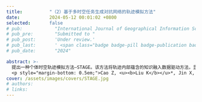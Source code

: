 ```yaml
---
title:          "（2）基于多时空任务生成对抗网络的轨迹模拟方法"
date:           2024-05-12 00:01:02 +0800
selected:       false
# pub:            "International Journal of Geographical Information Science (IJGIS)"
# pub_pre:        "Submitted to "
# pub_post:       'Under review.'
# pub_last:       ' <span class="badge badge-pill badge-publication badge-success">Spotlight</span>'
# pub_date:       "2024"

abstract: >-
  提出一种个体时空轨迹模拟方法—STAGE。该方法将轨迹内部蕴含的知识融入数据驱动方法，显式地指导轨迹生成过程。首先，设计个体活动序列生成辅助任务，可以帮助模型捕捉人类日常活动的时序模式。其次，设计街道层面的个体轨迹生成作为另一辅助任务，并在对抗训练过程中设计了空间一致性损失，以加强对轨迹生成过程的空间约束，有助于再现人类移动的空间分布。实验结果表明，所生成的轨迹数据能够在不泄露个人隐私的同时复现人类移动模式，且可有效替代真实数据用于下游应用任务。<a href='https://mp.weixin.qq.com/s/j7eZiQvLWuoGKdFa-zpqqg' target='_blank'>[详细介绍]</a>
  <p style="margin-bottom: 0.5em;">Cao Z, <u><b>Liu K</b></u>*, Jin X, Ning L, Yin L, Lu F. STAGE: A Spatiotemporal-Knowledge Enhanced Multi-Task Generative Adversarial Network (GAN) for Trajectory Generation[J]. International Journal of Geographical Information Science, 2024.（中科院一区SCI）<a href='https://doi.org/10.1080/13658816.2023.2292570' target='_blank'>[paper]</a></p>
cover: /assets/images/covers/STAGE.jpg
# authors:
# links:
---
```

